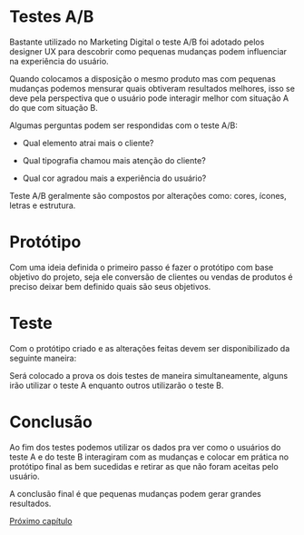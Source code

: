 # Testes A/B

Bastante utilizado no Marketing Digital o teste A/B foi adotado pelos designer UX para descobrir como pequenas mudanças podem influenciar na experiência do usuário.

Quando colocamos a disposição o mesmo produto mas com pequenas mudanças podemos mensurar quais obtiveram resultados melhores, isso se deve pela perspectiva que o usuário pode interagir melhor com situação A do que com situação B.

Algumas perguntas podem ser respondidas com o teste A/B:

* Qual elemento atrai mais o cliente?

* Qual tipografia chamou mais atenção do cliente?

* Qual cor agradou mais a experiência do usuário?

Teste A/B geralmente são compostos por alterações como: cores, ícones, letras e estrutura.

# Protótipo

Com uma ideia definida o primeiro passo é fazer o protótipo com base objetivo do projeto, seja ele conversão de clientes ou vendas de produtos é preciso deixar bem definido quais são seus objetivos.

# Teste

Com o protótipo criado e as alterações feitas devem ser disponibilizado da seguinte maneira:

Será colocado a prova os dois testes de maneira simultaneamente, alguns irão utilizar o teste A enquanto outros utilizarão o teste B.

# Conclusão

Ao fim dos testes podemos utilizar os dados pra ver como o usuários do teste A e do teste B interagiram com as mudanças e colocar em prática no protótipo final as bem sucedidas e retirar as que não foram aceitas pelo usuário.

A conclusão final é que pequenas mudanças podem gerar grandes resultados.

[Próximo capítulo](../12%20UX%20Designer/UX%20Designer.md)
